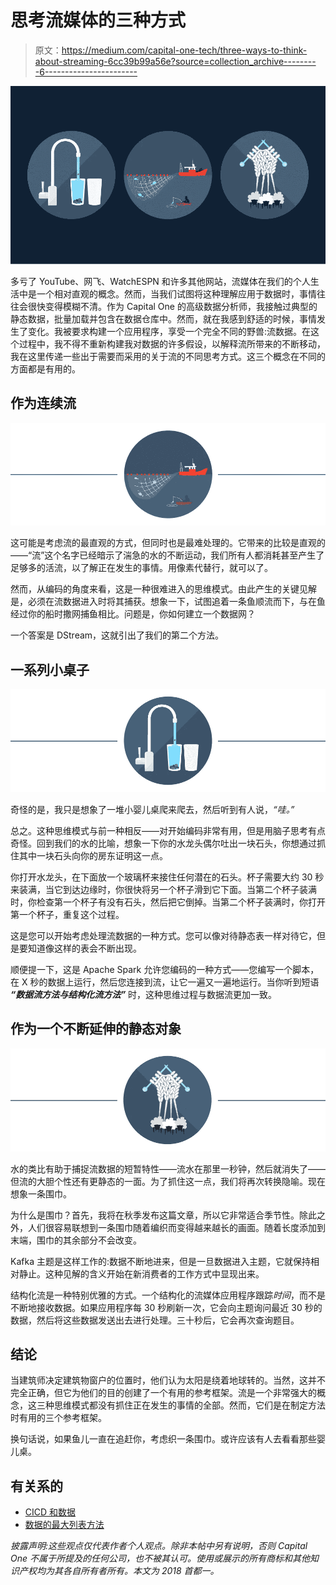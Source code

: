 # 思考流媒体的三种方式

> 原文：<https://medium.com/capital-one-tech/three-ways-to-think-about-streaming-6cc39b99a56e?source=collection_archive---------6----------------------->

![](img/c2a706c4761161f4c6b4d9fb8932437c.png)

多亏了 YouTube、网飞、WatchESPN 和许多其他网站，流媒体在我们的个人生活中是一个相对直观的概念。然而，当我们试图将这种理解应用于数据时，事情往往会很快变得模糊不清。作为 Capital One 的高级数据分析师，我接触过典型的静态数据，批量加载并包含在数据仓库中。然而，就在我感到舒适的时候，事情发生了变化。我被要求构建一个应用程序，享受一个完全不同的野兽:流数据。在这个过程中，我不得不重新构建我对数据的许多假设，以解释流所带来的不断移动，我在这里传递一些出于需要而采用的关于流的不同思考方式。这三个概念在不同的方面都是有用的。

## **作为连续流**

![](img/c638831d52ef8d3c3fcb5f4948ce45ae.png)

这可能是考虑流的最直观的方式，但同时也是最难处理的。它带来的比较是直观的——“流”这个名字已经暗示了湍急的水的不断运动，我们所有人都消耗甚至产生了足够多的活流，以了解正在发生的事情。用像素代替行，就可以了。

然而，从编码的角度来看，这是一种很难进入的思维模式。由此产生的关键见解是，必须在流数据进入时将其捕获。想象一下，试图追着一条鱼顺流而下，与在鱼经过你的船时撒网捕鱼相比。问题是，你如何建立一个数据网？

一个答案是 DStream，这就引出了我们的第二个方法。

## **一系列小桌子**

![](img/68ebcdb2eed3440a5faa41c2251bb58d.png)

奇怪的是，我只是想象了一堆小婴儿桌爬来爬去，然后听到有人说，*“哇。”*

总之。这种思维模式与前一种相反——对开始编码非常有用，但是用脑子思考有点奇怪。回到我们的水的比喻，想象一下你的水龙头偶尔吐出一块石头，你想通过抓住其中一块石头向你的房东证明这一点。

你打开水龙头，在下面放一个玻璃杯来接住任何潜在的石头。杯子需要大约 30 秒来装满，当它到达边缘时，你很快将另一个杯子滑到它下面。当第二个杯子装满时，你检查第一个杯子有没有石头，然后把它倒掉。当第二个杯子装满时，你打开第一个杯子，重复这个过程。

这是您可以开始考虑处理流数据的一种方式。您可以像对待静态表一样对待它，但是要知道像这样的表会不断出现。

顺便提一下，这是 Apache Spark 允许您编码的一种方式——您编写一个脚本，在 X 秒的数据上运行，然后您连接到流，让它一遍又一遍地运行。当你听到短语 ***“数据流方法与结构化流方法”*** 时，这种思维过程与数据流更加一致。

## **作为一个不断延伸的静态对象**

![](img/28f6ae989e5f497167662a58880b4d26.png)

水的类比有助于捕捉流数据的短暂特性——流水在那里一秒钟，然后就消失了——但流的大胆个性还有更静态的一面。为了抓住这一点，我们将再次转换隐喻。现在想象一条围巾。

为什么是围巾？首先，我将在秋季发布这篇文章，所以它非常适合季节性。除此之外，人们很容易联想到一条围巾随着编织而变得越来越长的画面。随着长度添加到末端，围巾的其余部分不会改变。

Kafka 主题是这样工作的:数据不断地进来，但是一旦数据进入主题，它就保持相对静止。这种见解的含义开始在新消费者的工作方式中显现出来。

结构化流是一种特别优雅的方式。一个结构化的流媒体应用程序跟踪*时间*，而不是不断地接收数据。如果应用程序每 30 秒刷新一次，它会向主题询问最近 30 秒的数据，然后将这些数据发送出去进行处理。三十秒后，它会再次查询题目。

## **结论**

当建筑师决定建筑物窗户的位置时，他们认为太阳是绕着地球转的。当然，这并不完全正确，但它为他们的目的创建了一个有用的参考框架。流是一个非常强大的概念，这三种思维模式都没有抓住正在发生的事情的全部。然而，它们是在制定方法时有用的三个参考框架。

换句话说，如果鱼儿一直在追赶你，考虑织一条围巾。或许应该有人去看看那些婴儿桌。

## 有关系的

*   [CICD 和数据](/capital-one-tech/cicd-pipelines-and-data-platforms-758b074b38b1)
*   [数据的最大列表方法](/capital-one-tech/a-maximalist-approach-to-data-6e0f21529689)

*披露声明:这些观点仅代表作者个人观点。除非本帖中另有说明，否则 Capital One 不属于所提及的任何公司，也不被其认可。使用或展示的所有商标和其他知识产权均为其各自所有者所有。本文为 2018 首都一。*